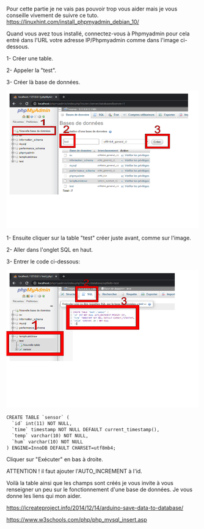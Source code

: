 Pour cette partie je ne vais pas pouvoir trop vous aider mais je vous conseille vivement de suivre ce tuto.
https://linuxhint.com/install_phpmyadmin_debian_10/

Quand vous avez tous installé, connectez-vous à Phpmyadmin pour cela entré dans l'URL votre adresse IP/Phpmyadmin comme dans l'image ci-dessous.

1- Créer une table.

2- Appeler la "test".

3- Créer là base de données.

<p align="center">
     <img src="/IMG/Dessin sans titre.png" width="540" height="360">
</p> 


1- Ensuite cliquer sur la table "test" créer juste avant, comme sur l'image.

2- Aller dans l'onglet SQL en haut.

3- Entrer le code ci-dessous:

<p align="center">
     <img src="/IMG/Dessin sans titre (1).png" width="540" height="360">
</p>

```
CREATE TABLE `sensor` (
  `id` int(11) NOT NULL,
  `time` timestamp NOT NULL DEFAULT current_timestamp(),
  `temp` varchar(10) NOT NULL,
  `hum` varchar(10) NOT NULL
) ENGINE=InnoDB DEFAULT CHARSET=utf8mb4;
```

Cliquer sur "Exécuter"  en bas à droite.

ATTENTION ! il faut ajouter l'AUTO_INCREMENT à l'id.

Voilà la table ainsi que les champs sont créés je vous invite à vous renseigner un peu sur le fonctionnement d'une base de données.
Je vous donne les liens qui mon aider.

https://icreateproject.info/2014/12/14/arduino-save-data-to-database/ 

https://www.w3schools.com/php/php_mysql_insert.asp
